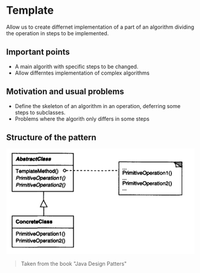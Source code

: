 # Template 
Allow us to create differnet implementation of a part of an algorithm dividing the operation in steps to be implemented.

## Important points
* A main algorith with specific steps to be changed.
* Allow differntes implementation of complex algorithms

## Motivation and usual problems
* Define the skeleton of an algorithm in an operation, deferring some steps to subclasses.
* Problems where the algorith only differs in some steps
## Structure of the pattern
![Template pattern](../../img/template.png)
> Taken from the book "Java Design Patters"